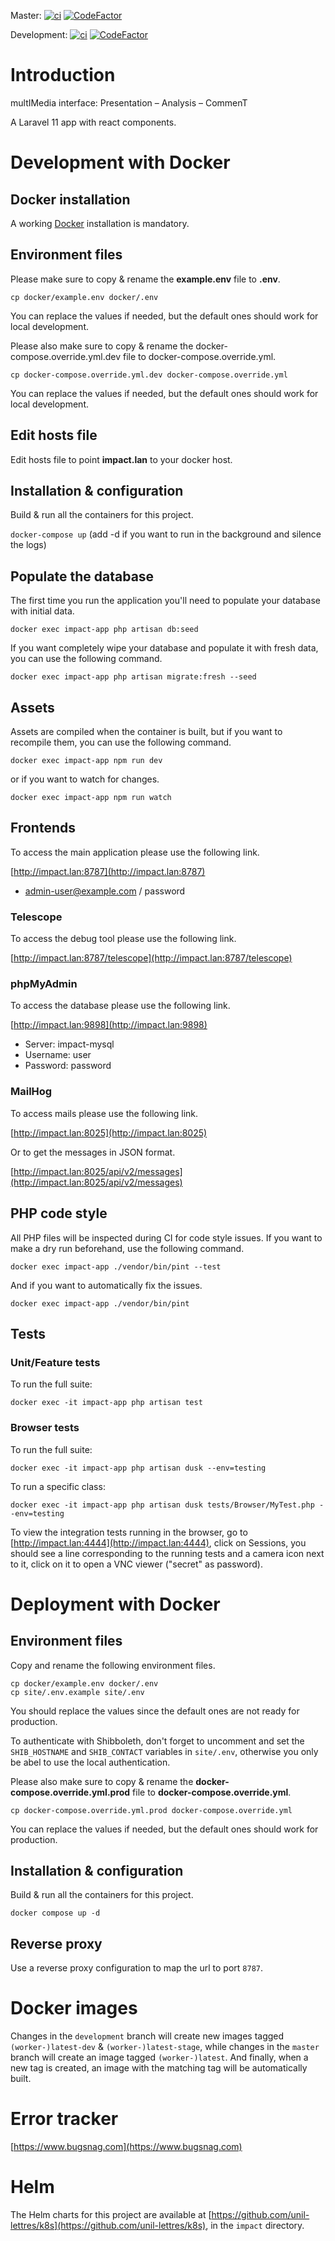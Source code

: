Master:
[![ci](https://github.com/unil-lettres/impact/actions/workflows/ci.yml/badge.svg?branch=master)](https://github.com/unil-lettres/impact/actions/workflows/ci.yml)
[![CodeFactor](https://www.codefactor.io/repository/github/unil-lettres/impact/badge/master)](https://www.codefactor.io/repository/github/unil-lettres/impact/overview/master)

Development:
[![ci](https://github.com/unil-lettres/impact/actions/workflows/ci.yml/badge.svg?branch=development)](https://github.com/unil-lettres/impact/actions/workflows/ci.yml)
[![CodeFactor](https://www.codefactor.io/repository/github/unil-lettres/impact/badge/development)](https://www.codefactor.io/repository/github/unil-lettres/impact/overview/development)

# Introduction

multIMedia interface: Presentation – Analysis – CommenT

A Laravel 11 app with react components.

# Development with Docker

## Docker installation

A working [Docker](https://docs.docker.com/engine/install/) installation is mandatory.

## Environment files

Please make sure to copy & rename the **example.env** file to **.env**.

``cp docker/example.env docker/.env``

You can replace the values if needed, but the default ones should work for local development.

Please also make sure to copy & rename the docker-compose.override.yml.dev file to docker-compose.override.yml.

``cp docker-compose.override.yml.dev docker-compose.override.yml``

You can replace the values if needed, but the default ones should work for local development.

## Edit hosts file

Edit hosts file to point **impact.lan** to your docker host.

## Installation & configuration

Build & run all the containers for this project.

``docker-compose up`` (add -d if you want to run in the background and silence the logs)

## Populate the database

The first time you run the application you'll need to populate your database with initial data.

``docker exec impact-app php artisan db:seed``

If you want completely wipe your database and populate it with fresh data, you can use the following command.

``docker exec impact-app php artisan migrate:fresh --seed``

## Assets

Assets are compiled when the container is built, but if you want to recompile them, you can use the following command.

``docker exec impact-app npm run dev``

or if you want to watch for changes.

``docker exec impact-app npm run watch``

## Frontends

To access the main application please use the following link.

[http://impact.lan:8787](http://impact.lan:8787)

+ admin-user@example.com / password

### Telescope

To access the debug tool please use the following link.

[http://impact.lan:8787/telescope](http://impact.lan:8787/telescope)

### phpMyAdmin

To access the database please use the following link.

[http://impact.lan:9898](http://impact.lan:9898)

+ Server: impact-mysql
+ Username: user
+ Password: password

### MailHog

To access mails please use the following link.

[http://impact.lan:8025](http://impact.lan:8025)

Or to get the messages in JSON format.

[http://impact.lan:8025/api/v2/messages](http://impact.lan:8025/api/v2/messages)

## PHP code style

All PHP files will be inspected during CI for code style issues. If you want to make a dry run beforehand, use the following command.

``docker exec impact-app ./vendor/bin/pint --test``

And if you want to automatically fix the issues.

``docker exec impact-app ./vendor/bin/pint``

## Tests

### Unit/Feature tests

To run the full suite:

`docker exec -it impact-app php artisan test`

### Browser tests

To run the full suite:

`docker exec -it impact-app php artisan dusk --env=testing`

To run a specific class:

`docker exec -it impact-app php artisan dusk tests/Browser/MyTest.php --env=testing`

To view the integration tests running in the browser, go to [http://impact.lan:4444](http://impact.lan:4444), click on Sessions, you should see a line corresponding to the running tests and a camera icon next to it, click on it to open a VNC viewer ("secret" as password).

# Deployment with Docker

## Environment files

Copy and rename the following environment files.

```
cp docker/example.env docker/.env
cp site/.env.example site/.env
```

You should replace the values since the default ones are not ready for production.

To authenticate with Shibboleth, don't forget to uncomment and set the `SHIB_HOSTNAME` and `SHIB_CONTACT` variables in `site/.env`, otherwise you only be abel to use the local authentication.

Please also make sure to copy & rename the **docker-compose.override.yml.prod** file to **docker-compose.override.yml**.

`cp docker-compose.override.yml.prod docker-compose.override.yml`

You can replace the values if needed, but the default ones should work for production.

## Installation & configuration

Build & run all the containers for this project.

`docker compose up -d`

## Reverse proxy

Use a reverse proxy configuration to map the url to port `8787`.

# Docker images

Changes in the `development` branch will create new images tagged `(worker-)latest-dev` & `(worker-)latest-stage`, while changes in the `master` branch will create an image tagged `(worker-)latest`. And finally, when a new tag is created, an image with the matching tag will be automatically built.

# Error tracker

[https://www.bugsnag.com](https://www.bugsnag.com)

# Helm

The Helm charts for this project are available at [https://github.com/unil-lettres/k8s](https://github.com/unil-lettres/k8s), in the ``impact`` directory.
